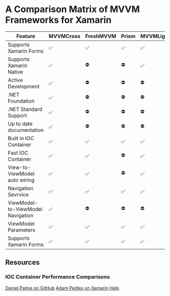 # A Comparison Matrix of MVVM Frameworks for Xamarin

|Feature|MVVMCross|FreshMVVM|Prism|MVVMLight|
|---------|---------|---------|-----|---------|
|Supports Xamarin Forms|:white_check_mark:|:white_check_mark:|:white_check_mark:|:white_check_mark:|
|Supports Xamarin Native|:white_check_mark:|:no_entry:|:no_entry:|:white_check_mark:|
|Active Development|:white_check_mark:|:no_entry:|:no_entry:|:no_entry:|
|.NET Foundation|:white_check_mark:|:no_entry:|:no_entry:|:no_entry:|
|.NET Standard Support|:white_check_mark:|:no_entry:|:no_entry:|:no_entry:|
|Up to date documentation|:white_check_mark:|:no_entry:|:no_entry:|:no_entry:|
|Built in IOC Container|:white_check_mark:|:white_check_mark:|:white_check_mark:|:white_check_mark:|
|Fast IOC Container|:white_check_mark:|:white_check_mark:|:no_entry:|:white_check_mark:|
|View-to-ViewModel auto wiring|:white_check_mark:|:white_check_mark:|:no_entry:|:white_check_mark:|
|Navigation Sevrvice|:white_check_mark:|:white_check_mark:|:white_check_mark:|:white_check_mark:|
|ViewModel-to-ViewModel Navigation|:white_check_mark:|:no_entry:|:no_entry:|:no_entry:|
|ViewModel Parameters|:white_check_mark:|:white_check_mark:|:white_check_mark:|:white_check_mark:|
|Supports Xamarin Forms|:white_check_mark:|:white_check_mark:|:white_check_mark:|:white_check_mark:|


## Resources

### IOC Container Performance Comparisons

[Daniel Palme on GitHub](https://github.com/danielpalme/IocPerformance)
[Adam Pedley on Xamarin Help](https://xamarinhelp.com/ioc-container-performance/)
